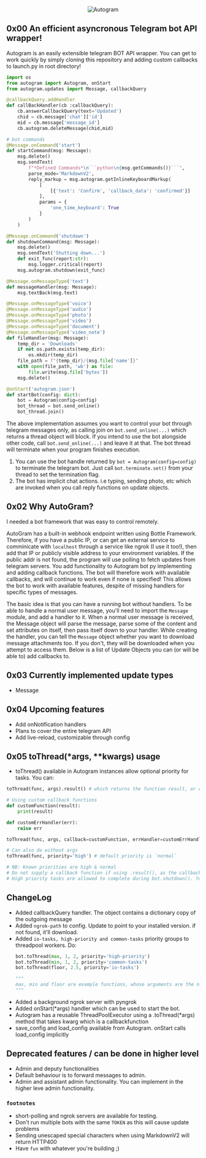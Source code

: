 <p style="text-align: center;">
    <img src="https://raw.githubusercontent.com/sp3rtah/autogram/main/autogram.png" align="middle" alt="Autogram">
<p>

## 0x00 An efficient asyncronous Telegram bot API wrapper!
Autogram is an easily extensible telegram BOT API wrapper. You can get to work quickly by simply cloning this repository and adding custom callbacks to launch.py in root directory!

```python
import os
from autogram import Autogram, onStart
from autogram.updates import Message, callbackQuery

@callbackQuery.addHandler
def callBackHandler(cb :callbackQuery):
    cb.answerCallbackQuery(text='Updated')
    chid = cb.message['chat']['id']
    mid = cb.message['message_id']
    cb.autogram.deleteMessage(chid,mid)

# bot commands        
@Message.onCommand('start')
def startCommand(msg: Message):
    msg.delete()
    msg.sendText(
        f"*Defined Commands*\n```python\n{msg.getCommands()}```",
        parse_mode='MarkdownV2',
        reply_markup = msg.autogram.getInlineKeyboardMarkup(
            [
                [{'text': 'Confirm', 'callback_data': 'confirmed'}]
            ],
            params = {
                'one_time_keyboard': True
            }
        )
    )

@Message.onCommand('shutdown')
def shutdownCommand(msg: Message):
    msg.delete()
    msg.sendText('Shutting down...')
    def exit_func(report:str):
        msg.logger.critical(report)
    msg.autogram.shutdown(exit_func)

@Message.onMessageType('text')
def messageHandler(msg: Message):
    msg.textBack(msg.text)

@Message.onMessageType('voice')
@Message.onMessageType('audio')
@Message.onMessageType('photo')
@Message.onMessageType('video')
@Message.onMessageType('document')
@Message.onMessageType('video_note')
def fileHandler(msg: Message):
    temp_dir = 'Downloads'
    if not os.path.exists(temp_dir):
        os.mkdir(temp_dir)
    file_path = f"{temp_dir}/{msg.file['name']}"
    with open(file_path, 'wb') as file:
        file.write(msg.file['bytes'])
    msg.delete()

@onStart('autogram.json')
def startBot(config: dict):
    bot = Autogram(config=config)
    bot_thread = bot.send_online()
    bot_thread.join()

```

The above implementation assumes you want to control your bot through telegram messages only, as calling join on `bot.send_online(...)` which returns a thread object will block. If you intend to use the bot alongside other code, call `bot.send_online(...)` and leave it at that. The bot thread will terminate when your program finishes execution. 
1. You can use the bot handle returned by `bot = Autogram(config=config)` to terminate the telegram bot. Just call `bot.terminate.set()` from your thread to set the termination flag.
2. The bot has implicit chat actions. i.e typing, sending photo, etc which are invoked when you call reply functions on update objects.

## 0x02 Why AutoGram?
I needed a bot framework that was easy to control remotely.

AutoGram has a built-in webhook endpoint written using Bottle Framework. Therefore, if you have a public IP, or can get an external service to comminicate with `localhost` through a service like ngrok (I use it too!), then add that IP or publicly visible address to your environment variables. If the public addr is not found, the program will use polling to fetch updates from telegram servers.
You add functionality to Autogram bot py implementing and adding callback functions. The bot will therefore work with available callbacks, and will continue to work even if none is specified! This allows the bot to work with available features, despite of missing handlers for specific types of messages.

The basic idea is that you can have a running bot without handlers. To be able to handle a normal user message, you'll need to import the `Message` module, and add a handler to it. When a normal user message is received, the Message object will parse the message, parse some of the content and set attributes on itself, then pass itself down to your handler. While creating the handler, you can tell the `Message` object whether you want to download message attachments too. If you don't, they will be downloaded when you attempt to access them. Below is a list of Update Objects you can (or will be able to) add callbacks to.

## 0x03 Currently implemented update types
- Message

## 0x04 Upcoming features
- Add onNotification handlers
- Plans to cover the entire telegram API
- Add live-reload, customizable through config

## 0x05 toThread(*args, **kwargs) usage
- toThread() available in Autogram instances allow optional priority for tasks. You can:
```python
toThread(func, args).result() # which returns the function result, or raises exception

# Using custom callback functions
def customFunction(result):
    print(result)

def customErrHandler(err):
    raise err

toThread(func, args, callback=customFunction, errHandler=customErrHandler) # which returns the function result, or raises exception

# Can also do without args
toThread(func, priority='high') # default priority is `normal`

# NB: Known priorities are high & normal
# Do not supply a callback function if using .result(), as the callback will be called again during clean-up
# High priority tasks are allowed to complete during bot.shutdown(). You can trigger them to shutdown using .shutdown(customFunction). customFunction should take a str, which is a report of the running threads, if any.
```


## ChangeLog
- Added callbackQuery handler. The object contains a dictionary copy of the outgoing message
- Added `ngrok-path` to config. Update to point to your installed version. if not found, it'll download.
- Added `io-tasks, high-priority and common-tasks` priority groups to threadpool workers. Do:
    ```python
    bot.toThread(max, 1, 2, priority='high-priority')
    bot.toThread(min, 1, 2, priority='common-tasks')
    bot.toThread(floor, 2.5, priority='io-tasks')

    """
    max, min and floor are example functions, whose arguments are the numbers.
    """
    ```
- Added a background ngrok server with pyngrok
- Added onStart(*args) handler which can be used to start the bot.
- Autogram has a reusable ThreadPoolExecutor using a .toThread(*args) method that takes kwarg which is a callbackfunction
- save_config and load_config available from Autogram. onStart calls load_config implicitly

## Deprecated features / can be done in higher level
- Admin and deputy functionalities
- Default behaviour is to forward messages to admin.
- Admin and assistant admin functionality. You can implement in the higher leve admin functionality. 

### `footnotes`
- short-polling and ngrok servers are available for testing.
- Don't run multiple bots with the same `TOKEN` as this will cause update problems
- Sending unescaped special characters when using MarkdownV2 will return HTTP400
- Have `fun` with whatever you're building ;)

